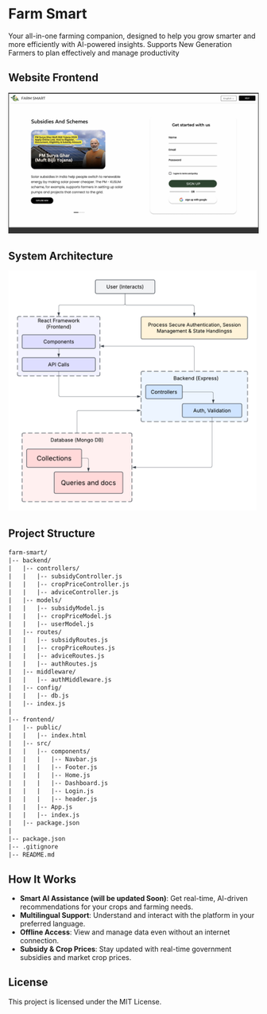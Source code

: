 # Farm Smart
Your all-in-one farming companion, designed to help you grow smarter and more efficiently with AI-powered insights. Supports New Generation Farmers to plan effectively and manage productivity

## Website Frontend
![farm smart](frontend/public/assets/frontend.png)

## System Architecture
<img src="frontend/public/assets/architecture.png" alt="architecture" width="500">


## Project Structure
```
farm-smart/
|-- backend/
|   |-- controllers/
|   |   |-- subsidyController.js
|   |   |-- cropPriceController.js
|   |   |-- adviceController.js
|   |-- models/
|   |   |-- subsidyModel.js
|   |   |-- cropPriceModel.js
|   |   |-- userModel.js
|   |-- routes/
|   |   |-- subsidyRoutes.js
|   |   |-- cropPriceRoutes.js
|   |   |-- adviceRoutes.js
|   |   |-- authRoutes.js
|   |-- middleware/
|   |   |-- authMiddleware.js
|   |-- config/
|   |   |-- db.js
|   |-- index.js
|
|-- frontend/
|   |-- public/
|   |   |-- index.html
|   |-- src/
|   |   |-- components/
|   |   |   |-- Navbar.js
|   |   |   |-- Footer.js
|   |   |   |-- Home.js
|   |   |   |-- Dashboard.js
|   |   |   |-- Login.js
|   |   |   |-- header.js
|   |   |-- App.js
|   |   |-- index.js
|   |-- package.json
|
|-- package.json
|-- .gitignore
|-- README.md
```

## How It Works
- **Smart AI Assistance (will be updated Soon)**: Get real-time, AI-driven recommendations for your crops and farming needs.
- **Multilingual Support**: Understand and interact with the platform in your preferred language.
- **Offline Access**: View and manage data even without an internet connection.
- **Subsidy & Crop Prices**: Stay updated with real-time government subsidies and market crop prices.


## License
This project is licensed under the MIT License.



